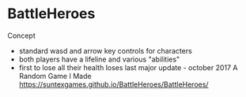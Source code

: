 # BattleHeroes
Concept
 - standard wasd and arrow key controls for characters
 - both players have a lifeline and various "abilities"
 - first to lose all their health loses
 last major update - october 2017 
A Random Game I Made https://suntexgames.github.io/BattleHeroes/BattleHeroes/ 
